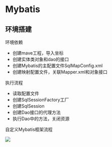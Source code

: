 # Mybatis

## 环境搭建

环境依赖
- 创建mave工程，导入坐标
- 创建实体类对象和dao的接口
- 创建Mybatis的主配置文件SqlMapConfig.xml
- 创建映射配置文件，关联Mapper.xml和对象接口

执行流程
- 读取配置文件
- 创建SqlSessionFactory工厂
- 创建SqlSession
- 创建Dao接口的代理方法
- 执行Dao中的方法，关闭资源

自定义Mybatis框架流程

![](https://img-blog.csdnimg.cn/20200127102223857.png?x-oss-process=image/watermark,type_ZmFuZ3poZW5naGVpdGk,shadow_10,text_aHR0cHM6Ly9ibG9nLmNzZG4ubmV0L2ExMDkyODgyNTgw,size_16,color_FFFFFF,t_70#pic_center)